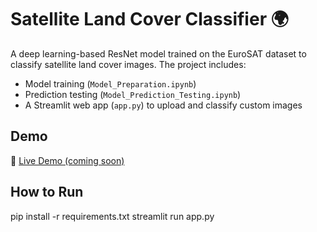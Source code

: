 # Satellite Land Cover Classifier 🌍

A deep learning-based ResNet model trained on the EuroSAT dataset to classify satellite land cover images. The project includes:

- Model training (`Model_Preparation.ipynb`)
- Prediction testing (`Model_Prediction_Testing.ipynb`)
- A Streamlit web app (`app.py`) to upload and classify custom images

## Demo

🚀 [Live Demo (coming soon)]()

## How to Run

pip install -r requirements.txt
streamlit run app.py

